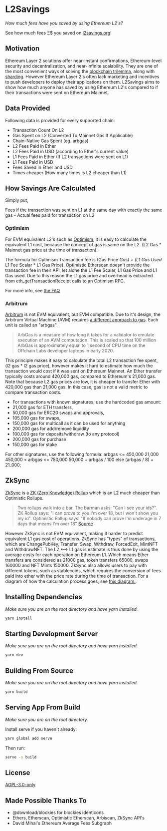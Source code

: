 # L2Savings

_How much fees have you saved by using Ethereum L2's?_

See how much fees Ξ$ you saved on [l2savings.org](https://www.l2savings.org)!

## Motivation

Ethereum Layer 2 solutions offer near-instant confirmations, Ethereum-level security and decentralization, and near-infinite scalability. They are one of the most convenient ways of solving the [blockchain trilemma](https://vitalik.ca/general/2021/04/07/sharding.html), along with [sharding](https://ethereum.org/en/upgrades/shard-chains/). However Ethereum Layer 2's often lack marketing and incentives to push developers to deploy their applications on them. L2Savings aims to show how much anyone has saved by using Ethereum L2's compared to if their transactions were sent on Ethereum Mainnet.

## Data Provided

Following data is provided for every supported chain:

- Transaction Count On L2
- Gas Spent on L2 (Converted To Mainnet Gas If Applicable)
- Chain-Native Gas Spent (eg. arbgas)
- L2 Fees Paid in Ether
- L2 Fees Paid in USD (according to Ether's current value)
- L1 Fees Paid in Ether (If L2 transactions were sent on L1)
- L1 Fees Paid in USD
- Fees Saved in Ether and USD
- Times cheaper (How many times is L2 cheaper than L1)

## How Savings Are Calculated

Simply put,

Fees if the transaction was sent on L1 at the same day with exactly the same gas - Actual fees paid for transaction on L2

### Optimism

For EVM equivalent L2's such as [Optimism](https://optimism.io/), it is easy to calculate the equivalent L1 cost, because the concept of gas is same on the L2. (L2 Gas \* Mainnet gas price at the time of transaction).

The formula for Optimism Transaction fee is (Gas Price _Gas) + (L1 Gas Used_ L1 Fee Scalar \* L1 Gas Price).
Optimistic Etherscan doesn't provide the transaction fee in their API, let alone the L1 Fee Scalar, L1 Gas Price and L1 Gas used. Due to this reason the L1 gas price and overhead is extracted from eth_getTransactionReceipt calls to an Optimism RPC.

For more info, see [the FAQ](https://l2savings.org/faq)

### Arbitrum

[Arbitrum](https://arbitrum.io/) is not EVM equivalent, but EVM compatible. Due to it's design, the Arbitrum Virtual Machine (AVM) requires [a different approach to gas](https://developer.offchainlabs.com/docs/arbgas). Each unit is called an "arbgas".

> ArbGas is a measure of how long it takes for a validator to emulate execution of an AVM computation. This is scaled so that 100 million ArbGas is approximately equal to 1 second of CPU time on the Offchain Labs developer laptops in early 2020.

This principle makes it easy to calculate the total L2 transaction fee spent, (l2 gas \* l2 gas price), however makes it hard to estimate how much the transaction would cost if it was sent on Ethereum Mainnet. An Ether transfer typically costs around 420,000 gas, compared to Ethereum's 21,000 gas. Note that because L2 gas prices are low, it is cheaper to transfer Ether with 420,000 gas than 21,000 gas. In this case, gas is not a valid metric to compare transaction costs.

- For transactions with known signatures, use the hardcoded gas amount:
- 21,000 gas for ETH transfers,
- 50,000 gas for ERC20 swaps and approvals,
- 105,000 gas for swaps,
- 150,000 gas for multicall as it can be used for anything
- 200,000 gas for add/remove liquidity
- 100,000 gas for deposits/withdraw (to any protocol)
- 200,000 gas for purchase
- 150,000 gas for stake

For other signatures, use the following formula:
arbgas <= 450,000                21,000
450,000 < arbgas <= 750,000      50,000 + arbgas / 100
else                             (arbgas / 8) + 21_000;

## ZkSync

[ZkSync](https://zksync.io/) is a [ZK (Zero Knowledge) Rollup](https://docs.ethhub.io/ethereum-roadmap/layer-2-scaling/zk-rollups/) which is an L2 much cheaper than Optimistic Rollups.

> Two rollups walk into a bar. The barman asks: "Can I see your ids?". ZK Rollup says: "I can prove to you I'm over 18, but I won't show you my id". Optimistic Rollup says: "If nobody can prove I'm underage in 7 days that means I'm over 18" [Source](https://twitter.com/l2beatcom/status/1448556881686024192)

 However ZkSync is not EVM equivalent, making it harder to predict equivalent L1 gas cost of operations. ZkSync has "types" of transactions, which are ChangePubKey, Transfer, Swap, Withdraw, ForcedExit, MintNFT and WithdrawNFT. The L2 <--> L1 gas is estimate is thus done by using the average costs for each operation on Ethereum L1. Which means Ether transfers are considered as 21000 gas, token transfers 65000, swaps 160000 and NFT Mints 150000. ZkSync also allows users to pay with different tokens, such as stablecoins, which requires the conversion of fees paid into ether with the price rate during the time of transaction. For a diagram of how the calculation process goes, see [this diagram.](https://github.com/bbayazit16/L2Savings/blob/master/src/Savings/ZkSync.ts#L20).

## Installing Dependencies

_Make sure you are on the root directory and have yarn installed._

```sh
yarn install
```

## Starting Development Server

_Make sure you are on the root directory and have yarn installed._

```sh
yarn dev
```

## Building From Source

_Make sure you are on the root directory and have yarn installed._

```sh
yarn build
```

## Serving App From Build

_Make sure you are on the root directory._

Install serve if you haven't already:

```sh
yarn global add serve
```

Then run:

```sh
serve -s build
```

## License

[AGPL-3.0-only](LICENSE)

## Made Possible Thanks To

- @download/blockies for blockies identicons
- Ethers, Etherscan, Optimistic Etherscan, Arbiscan, ZkSync API's
- David Mihal's Ethereum Average Fees Subgraph
